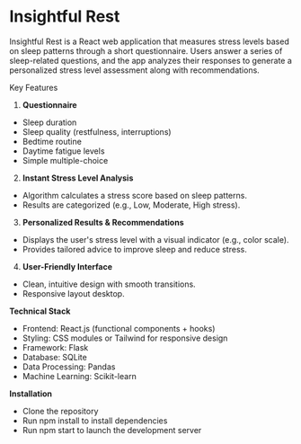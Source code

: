 # Insightful Rest
Insightful Rest is a React web application that measures stress levels based on sleep patterns through a short questionnaire. Users answer a series of sleep-related questions, and the app analyzes their responses to generate a personalized stress level assessment along with recommendations.

Key Features
1. **Questionnaire**
* Sleep duration
* Sleep quality (restfulness, interruptions)
* Bedtime routine
* Daytime fatigue levels
* Simple multiple-choice

2. **Instant Stress Level Analysis**
* Algorithm calculates a stress score based on sleep patterns.
* Results are categorized (e.g., Low, Moderate, High stress).

3. **Personalized Results & Recommendations**
* Displays the user's stress level with a visual indicator (e.g., color scale).
* Provides tailored advice to improve sleep and reduce stress.

4. **User-Friendly Interface**
* Clean, intuitive design with smooth transitions.
* Responsive layout desktop.

**Technical Stack**
* Frontend: React.js (functional components + hooks)
* Styling: CSS modules or Tailwind for responsive design
* Framework: Flask
* Database: SQLite
* Data Processing: Pandas
* Machine Learning: Scikit-learn

**Installation**
* Clone the repository
* Run npm install to install dependencies
* Run npm start to launch the development server

